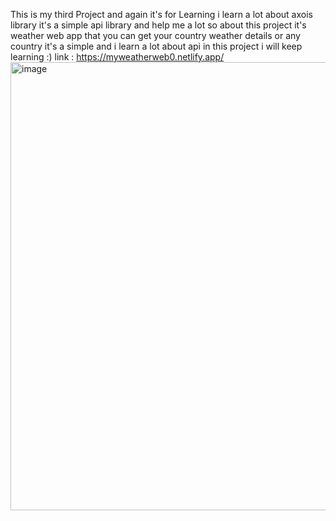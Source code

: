 This is my third Project and again it's for Learning 
i learn a lot about axois library it's a simple api library and help me a lot
so about this project it's weather web app 
that you can get your country weather details or any country
it's a simple and i learn a lot about api in this project i will keep learning :)
link : https://myweatherweb0.netlify.app/
<img width="733" height="717" alt="image" src="https://github.com/user-attachments/assets/5b2fd38f-7251-4472-bbea-9ab0c7c7a426" />

